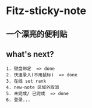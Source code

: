 # Fitz-sticky-note

## 一个漂亮的便利贴

## what's next?
	1. 键盘绑定  => done
	2. 快速录入(不用鼠标)  => done
	3. 在线 set rank  
	4. new-note 区域外取消
	5. 未完成/ 已完成  => done
	6. 登录...